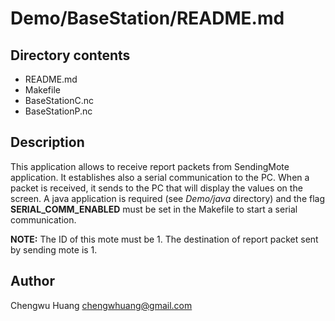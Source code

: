 
Demo/BaseStation/README.md
================================================================================

Directory contents
--------------------------------------------------------------------------------
* README.md
* Makefile
* BaseStationC.nc
* BaseStationP.nc

Description
--------------------------------------------------------------------------------
This application allows to receive report packets from SendingMote application.
It establishes also a serial communication to the PC.
When a packet is received, it sends to the PC that will display the values on
the screen. A java application is required (see *Demo/java* directory) and the
flag **SERIAL_COMM_ENABLED** must be set in the Makefile to start a serial
communication.

**NOTE:** The ID of this mote must be 1. The destination of report packet sent
by sending mote is 1.

Author
--------------------------------------------------------------------------------
Chengwu Huang <chengwhuang@gmail.com>

